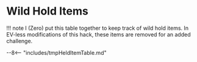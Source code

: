 # Wild Hold Items
!!! note
    I (Zero) put this table together to keep track of wild hold items. In EV-less modifications of this hack, these items are removed for an added challenge.

--8<-- "includes/tmpHeldItemTable.md"